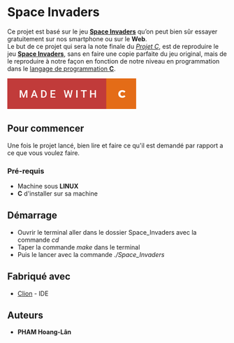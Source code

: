 # Space Invaders

Ce projet est basé sur le jeu <ins>**Space Invaders**</ins> qu’on peut bien sûr essayer gratuitement sur nos smartphone ou sur le **Web**.  
Le but de ce projet qui sera la note finale du <ins>*Projet C*</ins>, est de reproduire le jeu <ins>**Space Invaders**</ins>, sans en faire une copie parfaite du jeu original, mais de le reproduire à notre façon en fonction de notre niveau en programmation dans le <ins>langage de programmation **C**</ins>.

[![forthebadge](Assets/made-with-c.svg)](https://forthebadge.com)

## Pour commencer

Une fois le projet lancé, bien lire et faire ce qu'il est demandé par rapport a ce que vous voulez faire.

### Pré-requis

- Machine sous **LINUX**
- **C** d'installer sur sa machine

## Démarrage

- Ouvrir le terminal aller dans le dossier Space_Invaders avec la commande *cd*
- Taper la commande *make* dans le terminal
- Puis le lancer avec la commande *./Space_Invaders*

## Fabriqué avec

* [Clion](https://www.jetbrains.com/fr-fr/clion/) - IDE 


## Auteurs

* **PHAM Hoang-Lân**


